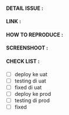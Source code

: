 #### DETAIL ISSUE :

#### LINK :

#### HOW TO REPRODUCE :

#### SCREENSHOOT :

#### CHECK LIST :
- [ ] deploy ke uat
- [ ] testing di uat
- [ ] fixed di uat
- [ ] deploy ke prod
- [ ] testing di prod
- [ ] fixed
